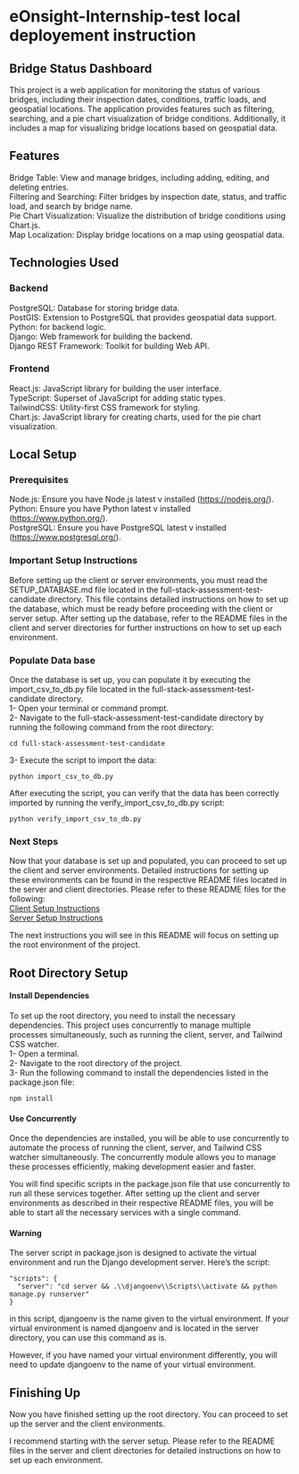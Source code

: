 # eOnsight-Internship-test local deployement instruction

## Bridge Status Dashboard
This project is a web application for monitoring the status of various bridges, including their inspection dates, conditions, traffic loads, and geospatial locations. The application provides features such as filtering, searching, and a pie chart visualization of bridge conditions. Additionally, it includes a map for visualizing bridge locations based on geospatial data.

## Features
Bridge Table: View and manage bridges, including adding, editing, and deleting entries.<br>
Filtering and Searching: Filter bridges by inspection date, status, and traffic load, and search by bridge name.<br>
Pie Chart Visualization: Visualize the distribution of bridge conditions using Chart.js.<br>
Map Localization: Display bridge locations on a map using geospatial data.

## Technologies Used
### Backend
PostgreSQL: Database for storing bridge data.<br>
PostGIS: Extension to PostgreSQL that provides geospatial data support.<br>
Python: for backend logic.<br>
Django: Web framework for building the backend.<br>
Django REST Framework: Toolkit for building Web API.
### Frontend
React.js: JavaScript library for building the user interface.<br>
TypeScript: Superset of JavaScript for adding static types.<br>
TailwindCSS: Utility-first CSS framework for styling.<br>
Chart.js: JavaScript library for creating charts, used for the pie chart visualization.

## Local Setup
### Prerequisites
Node.js: Ensure you have Node.js latest v installed (https://nodejs.org/). <br>
Python: Ensure you have Python  latest v installed (https://www.python.org/).<br>
PostgreSQL: Ensure you have PostgreSQL latest v installed (https://www.postgresql.org/).

### Important Setup Instructions
Before setting up the client or server environments, you must read the SETUP_DATABASE.md file located in the full-stack-assessment-test-candidate directory. This file contains detailed instructions on how to set up the database, which must be ready before proceeding with the client or server setup.
After setting up the database, refer to the README files in the client and server directories for further instructions on how to set up each environment.

### Populate Data base
Once the database is set up, you can populate it by executing the import_csv_to_db.py file located in the full-stack-assessment-test-candidate directory.<br>
1- Open your terminal or command prompt.<br>
2- Navigate to the full-stack-assessment-test-candidate directory by running the following command from the root directory:
```
cd full-stack-assessment-test-candidate

```
3- Execute the script to import the data:
```
python import_csv_to_db.py

```
After executing the script, you can verify that the data has been correctly imported by running the verify_import_csv_to_db.py script:
```
python verify_import_csv_to_db.py

```

### Next Steps
Now that your database is set up and populated, you can proceed to set up the client and server environments. Detailed instructions for setting up these environments can be found in the respective README files located in the server and client directories.
Please refer to these README files for the following: <br> 
<a href='https://github.com/ChevrierDev/eOnsight-Internship-test/blob/main/client/README.md'>Client Setup Instructions</a> <br>
<a href='https://github.com/ChevrierDev/eOnsight-Internship-test/blob/main/server/README.md'>Server Setup Instructions </a>



The next instructions you will see in this README will focus on setting up the root environment of the project.

## Root Directory Setup
#### Install Dependencies
To set up the root directory, you need to install the necessary dependencies. This project uses concurrently to manage multiple processes simultaneously, such as running the client, server, and Tailwind CSS watcher.<br>
1- Open a terminal.<br>
2- Navigate to the root directory of the project.<br>
3- Run the following command to install the dependencies listed in the package.json file:
```
npm install

```
#### Use Concurrently
Once the dependencies are installed, you will be able to use concurrently to automate the process of running the client, server, and Tailwind CSS watcher simultaneously. The concurrently module allows you to manage these processes efficiently, making development easier and faster.

You will find specific scripts in the package.json file that use concurrently to run all these services together. After setting up the client and server environments as described in their respective README files, you will be able to start all the necessary services with a single command.

#### Warning
The server script in package.json is designed to activate the virtual environment and run the Django development server. Here’s the script:
```
"scripts": {
  "server": "cd server && .\\djangoenv\\Scripts\\activate && python manage.py runserver"
}
```
in this script, djangoenv is the name given to the virtual environment. If your virtual environment is named djangoenv and is located in the server directory, you can use this command as is.

However, if you have named your virtual environment differently, you will need to update djangoenv to the name of your virtual environment.

## Finishing Up
Now you have finished setting up the root directory. You can proceed to set up the server and the client environments.

I recommend starting with the server setup. Please refer to the README files in the server and client directories for detailed instructions on how to set up each environment.